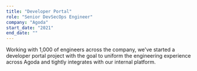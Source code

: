 ```yaml
---
title: "Developer Portal"
role: "Senior DevSecOps Engineer"
company: "Agoda"
start_date: "2021"
end_date: ""
---
```


Working with 1,000 of engineers across the company, we've started a developer portal project with the goal to uniform the engineering experience across Agoda and tightly integrates with our internal platform.
